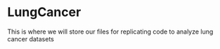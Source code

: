 # LungCancer
This is where we will store our files for replicating code to analyze lung cancer datasets
